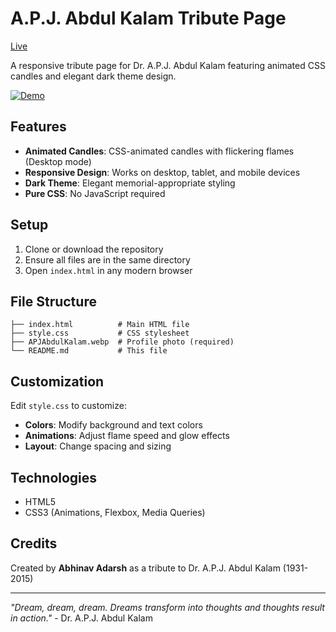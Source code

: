 # A.P.J. Abdul Kalam Tribute Page 
[Live](https://0qzdqxyxxxnzmeqkmps8wa.on.drv.tw/codsoft-tribute/)

A responsive tribute page for Dr. A.P.J. Abdul Kalam featuring animated CSS candles and elegant dark theme design.

[![Demo](https://img.shields.io/badge/Demo-Live-brightgreen)](https://drive.google.com/file/d/1DG7ufe4Kq3GHDcmpyQnMyaGQU6WFDlai/view?usp=sharing)

## Features

- **Animated Candles**: CSS-animated candles with flickering flames (Desktop mode)
- **Responsive Design**: Works on desktop, tablet, and mobile devices
- **Dark Theme**: Elegant memorial-appropriate styling
- **Pure CSS**: No JavaScript required


## Setup

1. Clone or download the repository
2. Ensure all files are in the same directory
3. Open `index.html` in any modern browser

## File Structure

```
├── index.html          # Main HTML file
├── style.css           # CSS stylesheet
├── APJAbdulKalam.webp  # Profile photo (required)
└── README.md           # This file
```

## Customization

Edit `style.css` to customize:
- **Colors**: Modify background and text colors
- **Animations**: Adjust flame speed and glow effects
- **Layout**: Change spacing and sizing

## Technologies

- HTML5
- CSS3 (Animations, Flexbox, Media Queries)

## Credits

Created by **Abhinav Adarsh** as a tribute to Dr. A.P.J. Abdul Kalam (1931-2015)

---

*"Dream, dream, dream. Dreams transform into thoughts and thoughts result in action."* - Dr. A.P.J. Abdul Kalam
